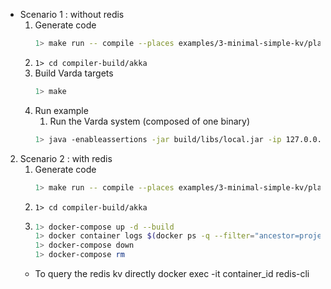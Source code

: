 * Scenario 1 : without redis
    1. Generate code
        ```bash
        1> make run -- compile --places examples/3-minimal-simple-kv/places.yml --targets examples/3-minimal-simple-kv/targets.yml --filename examples/3-minimal-simple-kv/kv.varch --impl examples/3-minimal-simple-kv/kv-wo-redis.vimpl --provenance 0
        ```
    1. ```1> cd compiler-build/akka```
    1. Build Varda targets
        ```bash
        1> make
        ```
    1. Run example
        1. Run the Varda system (composed of one binary)
        ```bash
        1> java -enableassertions -jar build/libs/local.jar -ip 127.0.0.1 -p 25520 -s akka://systemProject_name@127.0.0.1:25520 -l 8080 -vp placeA 
        ```
2. Scenario 2 : with redis
    1. Generate code
        ```bash
        1> make run -- compile --places examples/3-minimal-simple-kv/places.yml --targets examples/3-minimal-simple-kv/targets.yml --filename examples/3-minimal-simple-kv/kv.varch --impl examples/3-minimal-simple-kv/kv-redis.vimpl --provenance 0
        ```
    1. ```1> cd compiler-build/akka```
    1. 
        ```bash 
        1> docker-compose up -d --build 
        1> docker container logs $(docker ps -q --filter="ancestor=project_name-server")
        1> docker-compose down 
        1> docker-compose rm 
        ```
    * To query the redis kv directly
        docker exec -it container_id redis-cli
